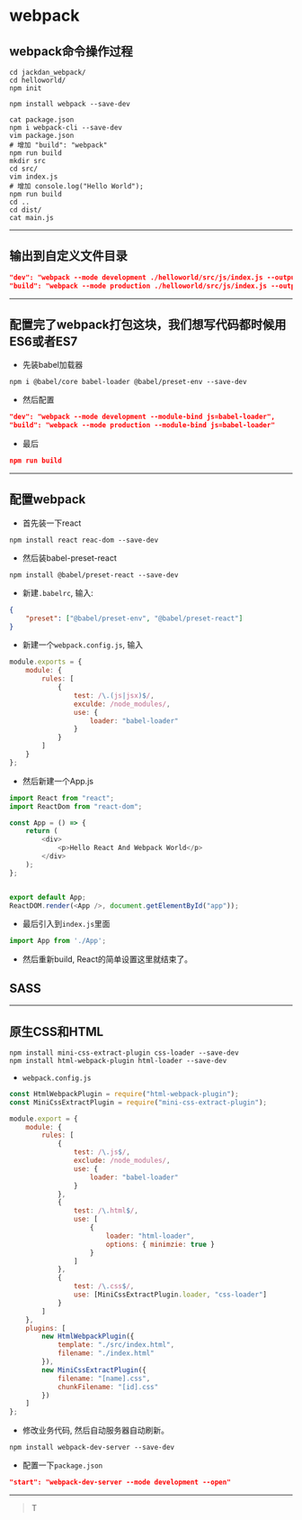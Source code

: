 # webpack

## webpack命令操作过程

```shell
cd jackdan_webpack/
cd helloworld/
npm init

npm install webpack --save-dev

cat package.json
npm i webpack-cli --save-dev
vim package.json
# 增加 "build": "webpack"
npm run build
mkdir src
cd src/
vim index.js
# 增加 console.log("Hello World");
npm run build
cd ..
cd dist/
cat main.js
```

-----

## 输出到自定义文件目录
``` json
"dev": "webpack --mode development ./helloworld/src/js/index.js --output ./helloworld/main.js",
"build": "webpack --mode production ./helloworld/src/js/index.js --output ./helloworld/main.js"
```

------

## 配置完了webpack打包这块，我们想写代码都时候用ES6或者ES7

- 先装babel加载器

``` shell
npm i @babel/core babel-loader @babel/preset-env --save-dev
```

- 然后配置
``` json
"dev": "webpack --mode development --module-bind js=babel-loader",
"build": "webpack --mode production --module-bind js=babel-loader"
```

- 最后

``` json
npm run build 
```

------

## 配置webpack

- 首先装一下react

``` shell
npm install react reac-dom --save-dev
```

- 然后装babel-preset-react

``` shell
npm install @babel/preset-react --save-dev
```

- 新建`.babelrc`, 输入:
``` json
{
    "preset": ["@babel/preset-env", "@babel/preset-react"]
}
```

- 新建一个`webpack.config.js`, 输入
``` javascript
module.exports = {
    module: {
        rules: [
            {
                test: /\.(js|jsx)$/,
                exculde: /node_modules/,
                use: {
                    loader: "babel-loader"
                }
            }
        ]
    }
};
```

- 然后新建一个App.js

``` javascript
import React from "react";
import ReactDom from "react-dom";

const App = () => {
    return (
        <div>
            <p>Hello React And Webpack World</p>
        </div>
    );
};


export default App;
ReactDOM.render(<App />, document.getElementById("app"));
```

- 最后引入到`index.js`里面

``` javascript
import App from './App';
```

- 然后重新build, React的简单设置这里就结束了。

## SASS

------

## 原生CSS和HTML

``` shell
npm install mini-css-extract-plugin css-loader --save-dev
npm install html-webpack-plugin html-loader --save-dev
```

- `webpack.config.js`

``` javascript
const HtmlWebpackPlugin = require("html-webpack-plugin");
const MiniCssExtractPlugin = require("mini-css-extract-plugin");

module.export = {
    module: {
        rules: [
            {
                test: /\.js$/,
                exclude: /node_modules/,
                use: {
                    loader: "babel-loader"
                }
            },
            {
                test: /\.html$/,
                use: [
                    {
                        loader: "html-loader",
                        options: { minimzie: true }
                    }
                ]
            },
            {
                test: /\.css$/,
                use: [MiniCssExtractPlugin.loader, "css-loader"]
            }
        ]
    },
    plugins: [
        new HtmlWebpackPlugin({
            template: "./src/index.html",
            filename: "./index.html"
        }),
        new MiniCssExtractPlugin({
            filename: "[name].css",
            chunkFilename: "[id].css"
        })
    ]
};
```

- 修改业务代码, 然后自动服务器自动刷新。

``` shell
npm install webpack-dev-server --save-dev
```

- 配置一下`package.json`

``` json
"start": "webpack-dev-server --mode development --open"
```

------

> T

